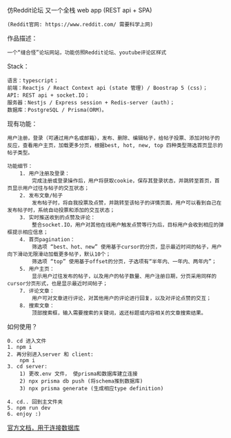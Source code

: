 仿Reddit论坛 又一个全栈 web app (REST api + SPA)
    
    (Reddit官网: https://www.reddit.com/ 需要科学上网) 

作品描述：

    一个“缝合怪”论坛网站，功能仿照Reddit论坛、youtube评论区样式

Stack：

    语言：typescript；
    前端：Reactjs / React Context api (state 管理) / Boostrap 5 (css)；
    API: REST api + socket.IO；
    服务器：Nestjs / Express session + Redis-server (auth)；
    数据库：PostgreSQL / Prisma(ORM)。
    
现有功能： 
    
    用户注册，登录（可通过用户名或邮箱），发布、删除、编辑帖子，给帖子投票、添加对帖子的反应，查看用户主页，加载更多分页，根据best, hot, new, top 四种类型筛选首页显示的帖子类型。

    功能细节：
        1. 用户注册及登录：
            完成注册或登录操作后，用户将获取cookie，保存其登录状态，并跳转至首页，首页显示用户过往与帖子的交互状态；
        2. 发布文章/帖子
            发布帖子时，将自我投票及点赞，并跳转至该帖子的详情页面，用户可以看到自己在发布帖子时，系统自动投票和添加的交互状态；
        3. 实时推送收到的点赞及评论：
            整合socket.IO，用户对其他在线用户触发点赞等行为后，目标用户会收到相应的弹框提示相应信息；
        4. 首页pagination：
            筛选项 “best、hot、new” 使用基于cursor的分页，显示最近时间的帖子，用户向下滑动无限滑动加载更多帖子，默认10个；
            筛选项 “top” 使用基于offset的分页，子选项有“半年内、一年内、两年内”；
        5. 用户主页：
            显示用户过往发布的帖子，以及用户的帖子数量、用户注册日期，分页采用同样的cursor分页形式，也是显示最近时间帖子；
        7. 评论文章：
            用户可对文章进行评论，对其他用户的评论进行回复，以及对评论点赞的交互；
        8. 搜索文章：
            顶部搜索框，输入需要搜索的关键词，返还标题或内容相关的文章搜索结果。
        
如何使用？

    0. cd 进入文件
    1. npm i
    2. 再分别进入server 和 client:
        npm i
    3. cd server:
        1) 更改.env 文件， 使prisma和数据库建立连接 
        2) npx prisma db push (将schema推到数据库)
        3) npx prisma generate (生成相应type definition)
        
    4. cd.. 回到主文件夹
    5. npm run dev
    6. enjoy :)
    
<a href="https://www.prisma.io/docs/getting-started/setup-prisma/start-from-scratch/relational-databases/connect-your-database-typescript-postgres">官方文档，用于连接数据库</a>
